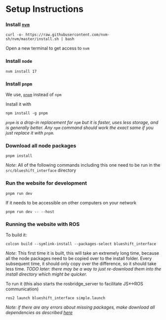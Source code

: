 # Setup Instructions
### Install [`nvm`](https://github.com/nvm-sh/nvm)
```
curl -o- https://raw.githubusercontent.com/nvm-sh/nvm/master/install.sh | bash
```

Open a new terminal to get access to `nvm`

### Install `node`
```
nvm install 17
```

### Install `pnpm`
We use, [`pnpm`](https://github.com/pnpm/pnpm) instead of `npm`

Install it with 
```
npm install -g pnpm
```

_`pnpm` is a drop-in replacement for `npm` but it is faster, uses less storage, and is generally better.
Any `npm` command should work the exact same if you just replace it with `pnpm`._

### Download all node packages
```
pnpm install
```
_Note_: All of the following commands including this one need to be run in the `src/blueshift_interface` directory

### Run the website for development
```
pnpm run dev
```
If it needs to be accessible on other computers on your network
```
pnpm run dev -- --host
```

### Running the website with ROS
To build it:
```
colcon build --symlink-install --packages-select blueshift_interface
```
_Note_: This first time it is built, this will take an extremely long time, because all the node packages need to be copied over to the install folder. Every subsequent time, it should only copy over the difference, so it should take less time. _TODO later: there may be a way to just re-download them into the install directory which might be quicker._


To run it (this also starts the rosbridge_server to facilitate JS<->ROS communication)
```
ros2 launch blueshift_interface simple.launch
```

_Note: if there are any errors about missing packages, make download all dependencies as described [here](../../README.md#install-dependencies)_
